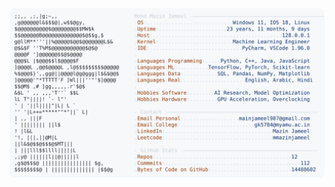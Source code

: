 <picture>
  <source srcset="https://raw.githubusercontent.com/mmazinjameel/mmazinjameel/main/dark_mode.svg?v=1760479812" media="(prefers-color-scheme: dark)">
  <img src="https://raw.githubusercontent.com/mmazinjameel/mmazinjameel/main/light_mode.svg?v=1760479812">
</picture>
